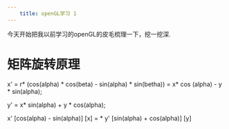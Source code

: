 ```yaml
---
	title: openGL学习 1
---
```


今天开始把我以前学习的openGL的皮毛梳理一下，挖一挖深.
# 矩阵旋转原理
x' = r* (cos(alpha) * cos(beta) - sin(alpha) * sin(betha))
   = x* cos (alpha) - y * sin(alpha);
   
y' = x* sin(alpha) + y * cos(alpha);



x'     [cos(alpha) - sin(alpha)]    [x]
   =          					  * 
y'     [sin(alpha) + cos(alpha)]    [y]


